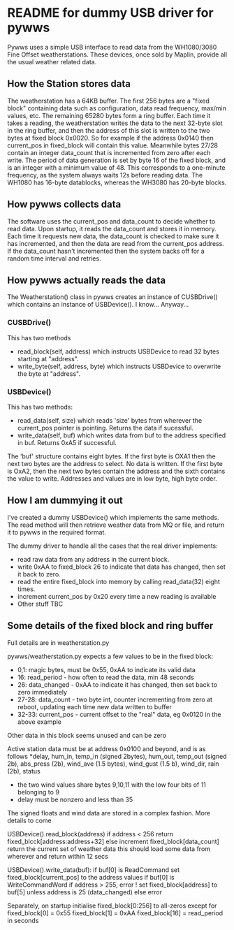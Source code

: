 # README for dummy USB driver for pywws


Pywws uses a simple USB interface to read data from the WH1080/3080 Fine Offset weatherstations. These
devices, once sold by Maplin, provide all the usual weather related data. 

## How the Station stores data
The weatherstation has a 64KB buffer. The first 256 bytes are a "fixed block" containing data such as configuration, data read frequency, max/min values, etc. The remaining 65280 bytes form a ring buffer.
Each time it takes a reading, the weatherstation writes the data to  the next 32-byte slot in the ring buffer, and then the address of this slot is written to the two bytes at fixed block 0x0020. So for example if the address 0x0140 then current_pos in fixed_block will contain this value. Meanwhile bytes 27/28 contain an integer data_count that is incremented from zero after each write. The period of data generation is set by byte 16 of the fixed block, and is an integer with a minimum value of 48. This corresponds to a one-minute frequency, as the system always waits 12s before reading data. 
The WH1080 has 16-byte datablocks, whereas the WH3080 has 20-byte blocks. 

## How pywws collects data
The software uses the current_pos and data_count to decide whether to read data. Upon startup, it reads the data_count and stores it in memory. Each time it requests new data, the data_count is checked to make sure it has incremented, and then the data are read from the current_pos address. If the data_count hasn't incremented then the system backs off for a random time interval and retries. 

## How pywws actually reads the data
The Weatherstation() class in pywws creates an instance of CUSBDrive() which contains an instance of USBDevice(). I know... Anyway... 

### CUSBDrive() 
This has two methods 
* read_block(self, address) which instructs USBDevice to read 32 bytes starting at "address".  
* write_byte(self, address, byte) which instructs USBDevice to overwrite the byte at "address". 

### USBDevice()
This has two methods:
* read_data(self, size) which reads 'size' bytes from wherever the current_pos pointer is pointing. Returns the data if sucessful. 
* write_data(self, buf) which writes data from buf to the address specified in buf. Returns 0xA5 if successful. 

The 'buf' structure contains eight bytes. If the first byte is OXA1 then the next two bytes are the address to select. No data is written. If the first byte is OxA2, then the next two bytes contain the address and the sixth  contains the value to write. Addresses and values are in low byte, high byte order.

## How I am dummying it out
I've created a dummy USBDevice() which implements the same methods. The read method will then retrieve weather data from MQ or file, and return it to pywws in the required format. 

The dummy driver to handle all the cases that the real driver implements: 
* read raw data from any address in the current block. 
* write 0xAA to fixed_block 26 to indicate that data has changed, then set it back to zero.
* read the entire fixed_block into memory by calling read_data(32) eight times.
* increment current_pos by 0x20 every time a new reading is available
* Other stuff TBC


## Some details of the fixed block and ring buffer
Full details are in weatherstation.py

pywws/weatherstation.py expects a few values to be in the fixed block:
* 0,1: magic bytes, must be 0x55, 0xAA to indicate its valid data
* 16: read_period - how often to read the data, min 48 seconds
* 26: data_changed - 0xAA to indicate it has changed, then set back to zero immediately
* 27-28: data_count - two byte int, counter incrementing from zero at reboot, updating each time new data written to buffer
* 32-33: current_pos - current offset to the "real" data, eg 0x0120 in the above example

Other data in this block seems unused and can be zero

Active station data must be at address 0x0100 and beyond, and is as follows
*delay, hum_in, temp_in (signed 2bytes), hum_out, temp_out (signed 2b), abs_press (2b), wind_ave (1.5 bytes), wind_gust (1.5 b), wind_dir, rain (2b), status
* the two wind values share bytes 9,10,11 with the low four bits of 11 belonging to 9
* delay must be nonzero and less than 35

The signed floats and wind data are stored in a complex fashion. More details to come


USBDevice().read_block(address)
if address < 256
	return fixed_blcck[address:address+32]
else
	increment fixed_block[data_count]
	return the current set of weather data
		this should load some data from wherever and return within 12 secs

USBDevice().write_data(buf):
if buf[0] is ReadCommand
	set fixed_block[current_pos] to the address values
if buf[0] is WriteCommandWord
	if address > 255, error ! 
	set fixed_block[address] to buf[5] unless address is 25 (data_changed)
else
	error
	

Separately, 
on startup initialise fixed_block[0:256] to all-zeros except for 
	fixed_block[0] = 0x55
	fixed_block[1] = 0xAA
	fixed_block[16] = read_period in seconds
	

